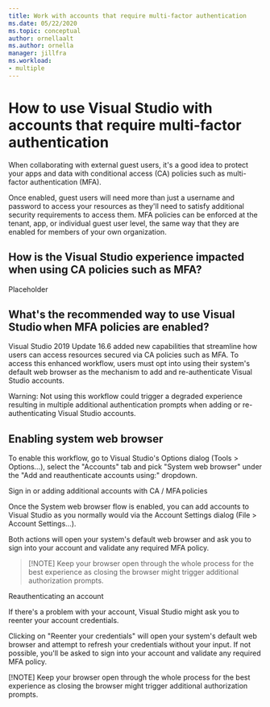 ```yaml
---
title: Work with accounts that require multi-factor authentication
ms.date: 05/22/2020
ms.topic: conceptual
author: ornellaalt
ms.author: ornella
manager: jillfra
ms.workload:
- multiple
---
```

# How to use Visual Studio with accounts that require multi-factor authentication

When collaborating with external guest users, it's a good idea to protect your apps and data with conditional access (CA) policies such as multi-factor authentication (MFA).  

Once enabled, guest users will need more than just a username and password to access your resources as they'll need to satisfy additional security requirements to access them. MFA policies can be enforced at the tenant, app, or individual guest user level, the same way that they are enabled for members of your own organization. 

## How is the Visual Studio experience impacted when using CA policies such as MFA? 
Placeholder 

## What's the recommended way to use Visual Studio when MFA policies are enabled? 
Visual Studio 2019 Update 16.6 added new capabilities that streamline how users can access resources secured via CA policies such as MFA. To access this enhanced workflow, users must opt into using their system's default web browser as the mechanism to add and re-authenticate Visual Studio accounts.  

Warning: Not using this workflow could trigger a degraded experience resulting in multiple additional authentication prompts when adding or re-authenticating Visual Studio accounts. 

## Enabling system web browser  

 

To enable this workflow, go to Visual Studio's Options dialog (Tools > Options…), select the "Accounts" tab and pick "System web browser" under the "Add and reauthenticate accounts using:" dropdown. 

 

 

Sign in or adding additional accounts with CA / MFA policies 

 

Once the System web browser flow is enabled, you can add accounts to Visual Studio as you normally would via the Account Settings dialog (File > Account Settings…).   

 

 

 

 

Both actions will open your system's default web browser and ask you to sign into your account and validate any required MFA policy. 

 

> [!NOTE] Keep your browser open through the whole process for the best experience as closing the browser might trigger additional authorization prompts. 

 

Reauthenticating an account  

 

If there's a problem with your account, Visual Studio might ask you to reenter your account credentials.  

 

 

Clicking on "Reenter your credentials" will open your system's default web browser and attempt to refresh your credentials without your input. If not possible, you'll be asked to sign into your account and validate any required MFA policy. 

 

[!NOTE] Keep your browser open through the whole process for the best experience as closing the browser might trigger additional authorization prompts. 